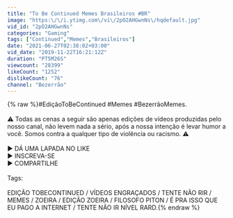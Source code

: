 ```yaml
---
title: "To Be Continued Memes Brasileiros #BR"
image: "https:\/\/i.ytimg.com\/vi\/2pO2AHGwnNs\/hqdefault.jpg"
vid_id: "2pO2AHGwnNs"
categories: "Gaming"
tags: ["Continued","Memes","Brasileiros"]
date: "2021-06-27T02:38:02+03:00"
vid_date: "2019-11-22T16:21:12Z"
duration: "PT5M26S"
viewcount: "28399"
likeCount: "1252"
dislikeCount: "76"
channel: "Bezerrão"
---
```

{% raw %}#EdiçãoToBeContinued #Memes #BezerrãoMemes.<br /><br />⚠ Todas as cenas a seguir são apenas edições de vídeos produzidas pelo nosso canal, não levem nada a sério, após a nossa intenção é levar humor a você. Somos contra a qualquer tipo de violência ou racismo. ⚠<br /><br />▶ DÁ UMA LAPADA NO LIKE<br />▶ INSCREVA-SE<br />▶ COMPARTILHE<br /><br />Tags:<br /><br />EDIÇÃO TOBECONTINUED / VÍDEOS ENGRAÇADOS / TENTE NÃO RIR / MEMES / ZOEIRA / EDIÇÃO ZOEIRA / FILOSOFO PITON / É PRA ISSO QUE EU PAGO A INTERNET / TENTE NÃO IR NÍVEL RARD.{% endraw %}
